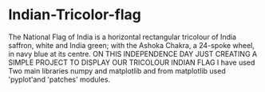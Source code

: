 # Indian-Tricolor-flag
The National Flag of India is a horizontal rectangular tricolour of India saffron, white and India green; with the Ashoka Chakra, a 24-spoke wheel, in navy blue at its centre. 
ON THIS INDEPENDENCE DAY JUST CREATING A SIMPLE PROJECT TO DISPLAY OUR TRICOLOUR INDIAN FLAG
I have used Two main libraries numpy and matplotlib and from matplotlib used 'pyplot'and 'patches' modules.
